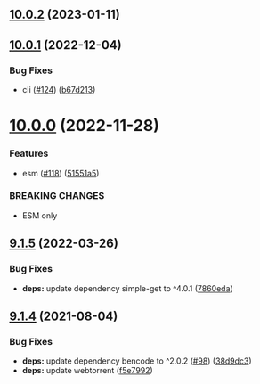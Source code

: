 ## [10.0.2](https://github.com/webtorrent/parse-torrent/compare/v10.0.1...v10.0.2) (2023-01-11)

## [10.0.1](https://github.com/webtorrent/parse-torrent/compare/v10.0.0...v10.0.1) (2022-12-04)


### Bug Fixes

* cli ([#124](https://github.com/webtorrent/parse-torrent/issues/124)) ([b67d213](https://github.com/webtorrent/parse-torrent/commit/b67d213a66fbd526bc961488af8b2bf65d08a108))

# [10.0.0](https://github.com/webtorrent/parse-torrent/compare/v9.1.5...v10.0.0) (2022-11-28)


### Features

* esm ([#118](https://github.com/webtorrent/parse-torrent/issues/118)) ([51551a5](https://github.com/webtorrent/parse-torrent/commit/51551a5d7d464df7d8c81cc70c97648d5d2ddefb))


### BREAKING CHANGES

* ESM only

## [9.1.5](https://github.com/webtorrent/parse-torrent/compare/v9.1.4...v9.1.5) (2022-03-26)


### Bug Fixes

* **deps:** update dependency simple-get to ^4.0.1 ([7860eda](https://github.com/webtorrent/parse-torrent/commit/7860edad8bb5dd9ba2cc7135452aea173f70ccc1))

## [9.1.4](https://github.com/webtorrent/parse-torrent/compare/v9.1.3...v9.1.4) (2021-08-04)


### Bug Fixes

* **deps:** update dependency bencode to ^2.0.2 ([#98](https://github.com/webtorrent/parse-torrent/issues/98)) ([38d9dc3](https://github.com/webtorrent/parse-torrent/commit/38d9dc33b74f9f320e01ea52cb4a2796625617cc))
* **deps:** update webtorrent ([f5e7992](https://github.com/webtorrent/parse-torrent/commit/f5e79929eb0b5f397fe4a4e5e3ee5b54285211fb))
